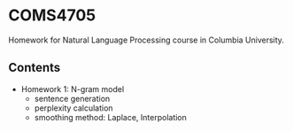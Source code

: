# COMS4705
Homework for Natural Language Processing course in Columbia University.

## Contents
- Homework 1: N-gram model
    - sentence generation
    - perplexity calculation
    - smoothing method: Laplace, Interpolation
